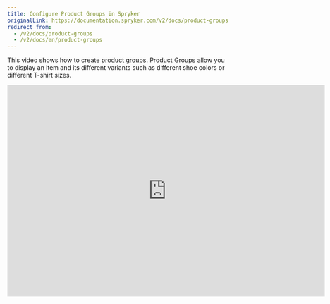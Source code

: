 ```yaml
---
title: Configure Product Groups in Spryker
originalLink: https://documentation.spryker.com/v2/docs/product-groups
redirect_from:
  - /v2/docs/product-groups
  - /v2/docs/en/product-groups
---
```


This video shows how to create [product groups](/docs/scos/dev/features/201903.0/product-management/product-group). Product Groups allow you to display an item and its different variants such as different shoe colors or different T-shirt sizes. 

<iframe src="https://fast.wistia.net/embed/iframe/r5l2kit2c1" title="Product Groups" allowtransparency="true" frameborder="0" scrolling="no" class="wistia_embed" name="wistia_embed" allowfullscreen="0" mozallowfullscreen="0" webkitallowfullscreen="0" oallowfullscreen="0" msallowfullscreen="0" width="720" height="480"></iframe>
